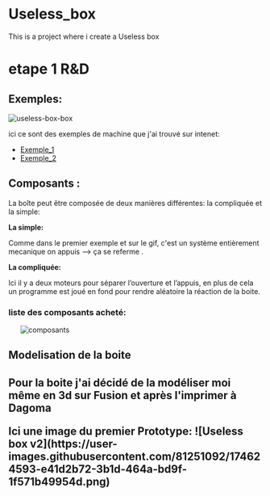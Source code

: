# Useless_box
This is a project where i create a Useless box 

<h1>etape 1 R&D</h1>
<h2>Exemples:</h2> 

![useless-box-box](https://user-images.githubusercontent.com/81251092/173061184-cb069d47-6c5b-4da8-955e-731525cb8d45.gif)

<p>ici ce sont des exemples de machine que j'ai trouvé sur intenet:</p>
<ul>
  <li>
     <a href="https://www.banggood.com/fr/Useless-Box-DIY-Kit-Useless-Machine-Birthday-Gift-Toys-Geek-Gadget-Fun-Office-Home-Desk-Decor-p-1059788.html? cur_warehouse=CN&ID=228&rmmds=search">Exemple_1</a>
  </li>
  <li>
    <a href="https://www.labdomotic.com/2017/10/24/youtube-useless-box-fai-da-te/">Exemple_2</a>
  </li>
</ul>  
<p><h2>Composants :</h2>
<p>La boîte peut être composée de deux manières différentes: la compliquée et la simple:</p>
<b>La simple:</b> 
<p>Comme dans le premier exemple et sur le gif, c'est un système entièrement mecanique on appuis --> ça se referme .</p>
<b>La compliquée:</b>
<p>
Ici il y a deux moteurs pour séparer l’ouverture et l’appuis, en plus de cela un programme est joué en fond pour rendre aléatoire la réaction de la boite.
 </p> 
<h3>liste des composants acheté:</h3>
<ul>

  ![composants](https://user-images.githubusercontent.com/81251092/173064087-bf4a52f4-0226-4ce5-9931-c58fadbb40ae.png)

</ul>
<h2>Modelisation de la boite<h2>
<p>Pour la boite j'ai décidé de la modéliser moi même en 3d sur Fusion et après l'imprimer à Dagoma<p>
  Ici une image du premier Prototype:
![Useless box v2](https://user-images.githubusercontent.com/81251092/174624593-e41d2b72-3b1d-464a-bd9f-1f571b49954d.png)
